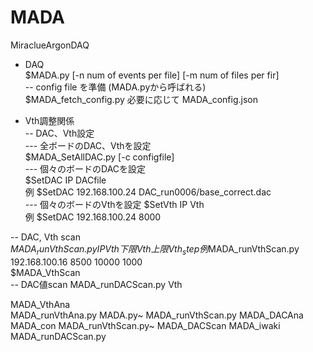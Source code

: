 # MADA
MiraclueArgonDAQ  
- DAQ  
$MADA.py [-n num of events per file] [-m num of files per fir]   
-- config file を準備  (MADA.pyから呼ばれる)  
$MADA_fetch_config.py 
必要に応じて MADA_config.json  

- Vth調整関係  
-- DAC、Vth設定  
--- 全ボードのDAC、Vthを設定  
$MADA_SetAllDAC.py [-c configfile]   
--- 個々のボードのDACを設定  
$SetDAC IP DACfile  
例 $SetDAC 192.168.100.24 DAC_run0006/base_correct.dac  
--- 個々のボードのVthを設定 
$SetVth IP Vth  
例 $SetDAC 192.168.100.24 8000 

-- DAC, Vth scan  
$MADA_runVthScan.py IP Vth下限 Vth上限 Vth_step  
例　$MADA_runVthScan.py 192.168.100.16 8500 10000 1000  
$MADA_VthScan  
-- DAC値scan
MADA_runDACScan.py  Vth


MADA_VthAna          
MADA_runVthAna.py
MADA.py~                      MADA_runVthScan.py
MADA_DACAna          MADA_con             MADA_runVthScan.py~
MADA_DACScan         MADA_iwaki           
       MADA_runDACScan.py   
